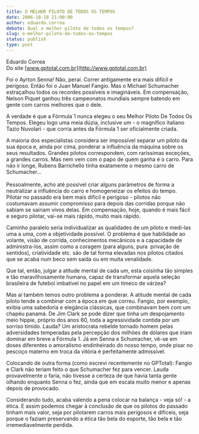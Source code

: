 ```yaml
---
title: O MELHOR PILOTO DE TODOS OS TEMPOS
date: 2006-10-18 21:00:00
author: eduardo.correa
debate: Qual o melhor piloto de todos os tempos?
slug: o-melhor-piloto-de-todos-os-tempos
status: publish 
type: post
---
```


Eduardo Correa  
Do site [www.gptotal.com.br](http://www.gptotal.com.br) 


Foi o Ayrton Senna! Não, peraí. Correr antigamente era mais difícil e perigoso. Então foi o Juan Manuel Fangio. Mas o Michael Schumacher estraçalhou todos os recordes possíveis e imagináveis. Em compensação, Nelson Piquet ganhou três campeonatos mundiais sempre batendo em gente com carros melhores que o dele.  
  
A verdade é que a Fórmula 1 nunca elegeu o seu Melhor Piloto De Todos Os Tempos. Elegeu logo uma meia dúzia, inclusive um - o magnífico italiano Tazio Nuvolari - que corria antes da Fórmula 1 ser oficialmente criada.   
  
A maioria dos especialistas considera ser impossível separar um piloto da sua época e, ainda por cima, ponderar a influência da máquina sobre os seus resultados. Grandes pilotos correspondem, com raríssimas exceções, a grandes carros. Mas nem vem com o papo de quem ganha é o carro. Para não ir longe, Rubens Barrichello tinha exatamente o mesmo carro de Schumacher...  
   
Pessoalmente, acho até possível criar alguns parâmetros de forma a neutralizar a influência do carro e homogeneizar os efeitos do tempo. Pilotar no passado era bem mais difícil e perigoso - pilotos não costumavam assumir compromisso para depois das corridas porque não sabiam se sairiam vivos delas. Em compensação, hoje, quando é mais fácil e seguro pilotar, vai-se mais rápido, muito mais rápido. 


Caminho paralelo seria individualizar as qualidades de um piloto e medi-las uma a uma, com a objetividade possível. O problema é que habilidade ao volante, visão de corrida, conhecimentos mecânicos e a capacidade de administra-los, assim como a coragem (para alguns, pura  privação de sentidos), criatividade etc. são de tal forma elevadas nos pilotos citados que se acaba num beco sem saída ou em muita venalidade. 


Que tal, então, julgar a atitude mental de cada um, esta coisinha tão simples e tão maravilhosamente humana, capaz de transformar aquela seleção brasileira de futebol imbatível no papel em um timeco de várzea?


Mas aí também temos outro problema a ponderar. A atitude mental de cada piloto tende a combinar com a época em que correu. Fangio, por exemplo, exibia uma sabedoria e elegância clássicas, que combinavam bem com um chapéu panamá. De Jim Clark se pode dizer que tinha um despojamento meio hippie, próprio dos anos 60, toda a agressividade contida por um sorriso tímido. Lauda? Um aristocrata rebelde tornado homem pelas adversidades temperadas pela percepção dos milhões de dólares que iriam dominar em breve a Fórmula 1. Já em Senna e Schumacher, vê-se em doses diferentes o amoralismo endinheirado do nosso tempo, onde pisar no pescoço materno em troca da vitória é perfeitamente admissível. 


Colocando de outra forma (como escrevi recentemente no GPTotal): Fangio e Clark não teriam feito o que Schumacher fez para vencer. Lauda provavelmente o faria, não tivesse a certeza de que havia tanta gente olhando enquanto Senna o fez, ainda que em escala muito menor e apenas depois de provocado.


Considerando tudo, acaba valendo a pena colocar na balança - veja só! - a ética. E assim podemos chegar à conclusão de que os pilotos do passado tinham mais valor, seja por pilotarem carros mais perigosos e difíceis, seja porque o faziam preservando a ética tão bela do esporte, tão bela e tão irremediavelmente perdida.


